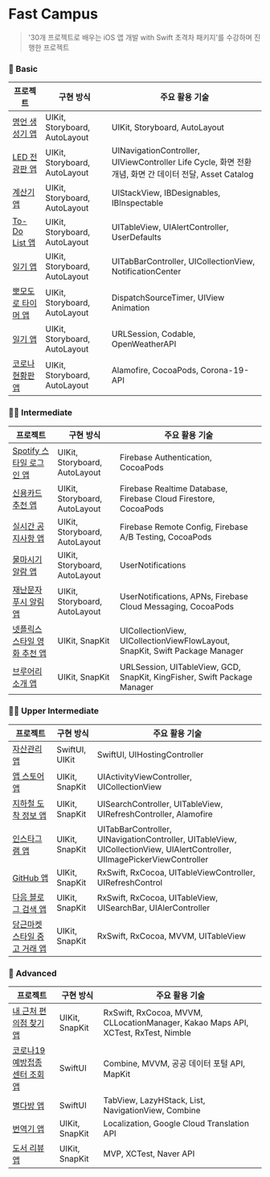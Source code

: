 # Fast Campus
> '30개 프로젝트로 배우는 iOS 앱 개발 with Swift 초격차 패키지'를 수강하며 진행한 프로젝트

### 🐤 Basic
| 프로젝트 | 구현 방식 | 주요 활용 기술 |
| --- | --- | --- |
| [명언 생성기 앱](https://github.com/mijisuh/fastcampus-ios/tree/main/QuotesGenerator) | UIKit, Storyboard, AutoLayout | UIKit, Storyboard, AutoLayout
| [LED 전광판 앱](https://github.com/mijisuh/fastcampus-ios/tree/main/LEDBoard) | UIKit, Storyboard, AutoLayout | UINavigationController, UIViewController Life Cycle, 화면 전환 개념, 화면 간 데이터 전달, Asset Catalog
| [계산기 앱](https://github.com/mijisuh/fastcampus-ios/tree/main/Calculator) | UIKit, Storyboard, AutoLayout | UIStackView, IBDesignables, IBInspectable |
| [To-Do List 앱](https://github.com/mijisuh/fastcampus-ios/tree/main/TodoList) | UIKit, Storyboard, AutoLayout | UITableView, UIAlertController, UserDefaults |
| [일기 앱](https://github.com/mijisuh/fastcampus-ios/tree/main/Diary) | UIKit, Storyboard, AutoLayout | UITabBarController, UICollectionView, NotificationCenter |
| [뽀모도로 타이머 앱](https://github.com/mijisuh/fastcampus-ios/tree/main/Pomodoro) | UIKit, Storyboard, AutoLayout | DispatchSourceTimer, UIView Animation |
| [일기 앱](https://github.com/mijisuh/fastcampus-ios/tree/main/Weather) | UIKit, Storyboard, AutoLayout | URLSession, Codable, OpenWeatherAPI |
| [코로나 현황판 앱](https://github.com/mijisuh/fastcampus-ios/tree/main/COVID19) | UIKit, Storyboard, AutoLayout | Alamofire, CocoaPods, Corona-19-API |

### 🚶‍♂️ Intermediate
| 프로젝트 | 구현 방식 | 주요 활용 기술 |
| --- | --- | --- |
| [Spotify 스타일 로그인 앱](https://github.com/mijisuh/fastcampus-ios/tree/main/SpotifyStyleLoginSampleApp) | UIKit, Storyboard, AutoLayout | Firebase Authentication, CocoaPods |
| [신용카드 추천 앱](https://github.com/mijisuh/fastcampus-ios/tree/main/CreditCardList) | UIKit, Storyboard, AutoLayout | Firebase Realtime Database, Firebase Cloud Firestore, CocoaPods |
| [실시간 공지사항 앱](https://github.com/mijisuh/fastcampus-ios/tree/main/Notice) | UIKit, Storyboard, AutoLayout | Firebase Remote Config, Firebase A/B Testing, CocoaPods |
| [물마시기 알람 앱](https://github.com/mijisuh/fastcampus-ios/tree/main/Drink) | UIKit, Storyboard, AutoLayout | UserNotifications |
| [재난문자 푸시 알림 앱](https://github.com/mijisuh/fastcampus-ios/tree/main/Warning) | UIKit, Storyboard, AutoLayout | UserNotifications, APNs, Firebase Cloud Messaging, CocoaPods |
| [넷플릭스 스타일 영화 추천 앱](https://github.com/mijisuh/fastcampus-ios/tree/main/NetflixStyleSampleApp) | UIKit, SnapKit | UICollectionView, UICollectionViewFlowLayout, SnapKit, Swift Package Manager |
| [브루어리 소개 앱](https://github.com/mijisuh/fastcampus-ios/tree/main/Brewery) | UIKit, SnapKit | URLSession, UITableView, GCD, SnapKit, KingFisher, Swift Package Manager |

### 🏃‍♂️ Upper Intermediate
| 프로젝트 | 구현 방식 | 주요 활용 기술 |
| --- | --- | --- |
| [자산관리 앱](https://github.com/mijisuh/fastcampus-ios/tree/main/MyAssets) | SwiftUI, UIKit | SwiftUI, UIHostingController |
| [앱 스토어 앱](https://github.com/mijisuh/fastcampus-ios/tree/main/AppStore) | UIKit, SnapKit | UIActivityViewController, UICollectionView |
| [지하철 도착 정보 앱](https://github.com/mijisuh/fastcampus-ios/tree/main/SubwayStation) | UIKit, SnapKit | UISearchController, UITableView, UIRefreshController, Alamofire |
| [인스타그램 앱](https://github.com/mijisuh/fastcampus-ios/tree/main/Outstagram) | UIKit, SnapKit | UITabBarController, UINavigationController, UITableView, UICollectionView, UIAlertController, UIImagePickerViewController |
| [GitHub 앱](https://github.com/mijisuh/fastcampus-ios/tree/main/GitHubRepository) | UIKit, SnapKit | RxSwift, RxCocoa, UITableViewController, UIRefreshControl |
| [다음 블로그 검색 앱](https://github.com/mijisuh/fastcampus-ios/tree/main/SearchDaumBlog) | UIKit, SnapKit | RxSwift, RxCocoa, UITableView, UISearchBar, UIAlerController |
| [당근마켓 스타일 중고 거래 앱](https://github.com/mijisuh/fastcampus-ios/tree/main/UsedGoodsUpload) | UIKit, SnapKit | RxSwift, RxCocoa, MVVM, UITableView |

### 🏇 Advanced
| 프로젝트 | 구현 방식 | 주요 활용 기술 |
| --- | --- | --- |
| [내 근처 편의점 찾기 앱](https://github.com/mijisuh/fastcampus-ios/tree/main/FindCVS) | UIKit, SnapKit | RxSwift, RxCocoa, MVVM, CLLocationManager, Kakao Maps API, XCTest, RxTest, Nimble |
| [코로나19 예방접종 센터 조회 앱](https://github.com/mijisuh/fastcampus-ios/tree/main/FindCoronaCenter) | SwiftUI | Combine, MVVM, 공공 데이터 포털 API, MapKit |
| [별다방 앱](https://github.com/mijisuh/fastcampus-ios/tree/main/Cafe) | SwiftUI | TabView, LazyHStack, List, NavigationView, Combine |
| [번역기 앱](https://github.com/mijisuh/fastcampus-ios/tree/main/Translate) | UIKit, SnapKit | Localization, Google Cloud Translation API |
| [도서 리뷰 앱](https://github.com/mijisuh/fastcampus-ios/tree/main/BookReview) | UIKit, SnapKit | MVP, XCTest, Naver API |